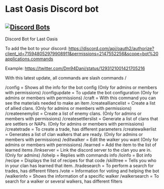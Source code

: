 # Last Oasis Discord bot

## [![Discord Bots](https://top.gg/api/widget/servers/715948052979908911.svg)](https://top.gg/bot/715948052979908911)

Discord Bot for Last Oasis

To add the bot to your discord: https://discord.com/api/oauth2/authorize?client_id=715948052979908911&permissions=2147552256&scope=bot%20applications.commands

Example: https://twitter.com/Dm94Dani/status/1293121001421705216

With this latest update, all commands are slash commands /

/config = Shows all the info for the bot config (Only for admins or members with permissions)
/configupdate = To update the bot configuration (Only for admins or members with permissions)
/craft = With this command you can see the materials needed to make an item
/createalliancelist = Create a list of allied clans. (Only for admins or members with permissions)
/createenemylist = Create a list of enemy clans. (Only for admins or members with permissions)
/createsettlerslist = Generate a list of clans that are settlers or NAPs. (Only for admins or members with permissions)
/createtrade = To create a trade, has different parameters
/createwalkerlist = Generates a list of clan walkers that are ready. (Only for admins or members with permissions)
/editwalker = Edit the walker you want (Only for admins or members with permissions)
/learned = Add the item to the list of learned items
/linkserver = Link the discord server to the clan you are in. (Only for admins)
/lohelp = Replies with commands info
/loinfo = Bot info
/recipe = Displays the list of recipes for that code
/skilltree = Tells you who in your clan has learned that item.
/tradesearch = To perform a search for trades, has different filters
/vote = Information for voting and helping the bot
/walkerinfo = Shows the information of a specific walker
/walkersearch = To search for a walker or several walkers, has different filters

